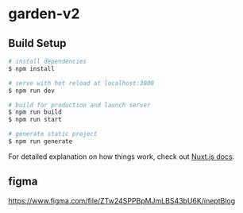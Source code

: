 # garden-v2

## Build Setup

```bash
# install dependencies
$ npm install

# serve with hot reload at localhost:3000
$ npm run dev

# build for production and launch server
$ npm run build
$ npm run start

# generate static project
$ npm run generate
```

For detailed explanation on how things work, check out [Nuxt.js docs](https://nuxtjs.org).
## figma
https://www.figma.com/file/ZTw24SPPBpMJmLBS43bU6K/ineptBlog
